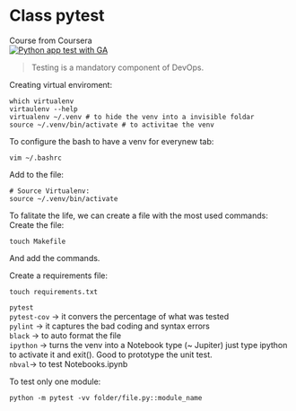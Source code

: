# Class pytest
Course from Coursera   
[![Python app test with GA](https://github.com/GePajarinen/class-pytest/actions/workflows/main.yml/badge.svg)](https://github.com/GePajarinen/class-pytest/actions/workflows/main.yml)

> Testing is a mandatory component of DevOps.

Creating virtual enviroment:

```
which virtualenv
virtaulenv --help
virtualenv ~/.venv # to hide the venv into a invisible foldar
source ~/.venv/bin/activate # to activitae the venv
```

To configure the bash to have a venv for everynew tab:
```
vim ~/.bashrc
```
Add to the file:
```
# Source Virtualenv:
source ~/.venv/bin/activate 
```

To falitate the life, we can create a file with the most used commands:
Create the file:
```
touch Makefile
```
And add the commands.

Create a requirements file:
```
touch requirements.txt   
```
```pytest```   
```pytest-cov``` -> it convers the percentage of what was tested   
```pylint``` -> it captures the bad coding and syntax errors   
```black``` -> to auto format the file   
```ipython``` -> turns the venv into a Notebook type (~ Jupiter) just type ipython to activate it and exit(). Good to prototype the unit test.     
```nbval```-> to test Notebooks.ipynb

To test only one module:
```
python -m pytest -vv folder/file.py::module_name
```






